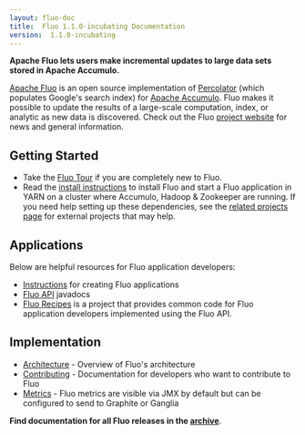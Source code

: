 ```yaml
---
layout: fluo-doc
title:  Fluo 1.1.0-incubating Documentation
version:  1.1.0-incubating
---
```

**Apache Fluo lets users make incremental updates to large data sets stored in Apache Accumulo.**

[Apache Fluo][fluo] is an open source implementation of [Percolator][percolator] (which populates
Google's search index) for [Apache Accumulo][accumulo]. Fluo makes it possible to update the results
of a large-scale computation, index, or analytic as new data is discovered. Check out the Fluo
[project website][fluo] for news and general information.

## Getting Started

* Take the [Fluo Tour][tour] if you are completely new to Fluo.
* Read the [install instructions][install] to install Fluo and start a Fluo application in YARN on a
  cluster where Accumulo, Hadoop & Zookeeper are running. If you need help setting up these
  dependencies, see the [related projects page][related] for external projects that may help.

## Applications

Below are helpful resources for Fluo application developers:

*  [Instructions][apps] for creating Fluo applications
*  [Fluo API][api] javadocs
*  [Fluo Recipes][recipes] is a project that provides common code for Fluo application developers
   implemented using the Fluo API.

## Implementation

*  [Architecture] - Overview of Fluo's architecture
*  [Contributing] - Documentation for developers who want to contribute to Fluo
*  [Metrics] - Fluo metrics are visible via JMX by default but can be configured to send to Graphite
   or Ganglia

**Find documentation for all Fluo releases in the [archive](/docs/)**.

[fluo]: https://fluo.apache.org/
[related]: https://fluo.apache.org/related-projects/
[tour]: https://fluo.apache.org/tour/
[accumulo]: https://accumulo.apache.org
[percolator]: https://research.google.com/pubs/pub36726.html
[install]: /docs/fluo/1.1.0-incubating/install/
[apps]: /docs/fluo/1.1.0-incubating/applications/
[api]: https://javadoc.io/doc/org.apache.fluo/fluo-api/1.1.0-incubating
[recipes]: https://github.com/apache/incubator-fluo-recipes
[Metrics]: /docs/fluo/1.1.0-incubating/metrics/
[Contributing]: /docs/fluo/1.1.0-incubating/contributing/
[Architecture]: /docs/fluo/1.1.0-incubating/architecture/
[ti]: https://travis-ci.org/apache/incubator-fluo.svg?branch=master
[tl]: https://travis-ci.org/apache/incubator-fluo
[li]: http://img.shields.io/badge/license-ASL-blue.svg
[ll]: https://github.com/apache/incubator-fluo/blob/master/LICENSE
[mi]: https://maven-badges.herokuapp.com/maven-central/org.apache.fluo/fluo-api/badge.svg
[ml]: https://maven-badges.herokuapp.com/maven-central/org.apache.fluo/fluo-api/
[ji]: https://javadoc-emblem.rhcloud.com/doc/org.apache.fluo/fluo-api/badge.svg
[jl]: http://www.javadoc.io/doc/org.apache.fluo/fluo-api
[logo]: contrib/fluo-logo.png
